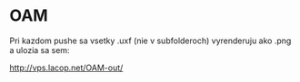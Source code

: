 OAM
===

Pri kazdom pushe sa vsetky .uxf (nie v subfolderoch) vyrenderuju ako .png a ulozia sa sem:

http://vps.lacop.net/OAM-out/


